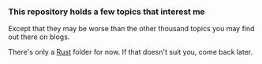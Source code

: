 ### This repository holds a few topics that interest me


Except that they may be worse than the other thousand topics you may find out there on blogs.

There's only a [Rust](rust) folder for now. If that doesn't suit you, come back later.
